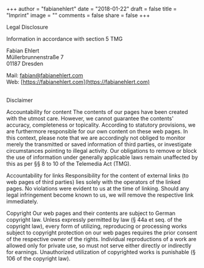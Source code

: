 +++
author = "fabianehlert"
date = "2018-01-22"
draft = false
title = "Imprint"
image = ""
comments = false
share = false
+++

Legal Disclosure

Information in accordance with section 5 TMG

Fabian Ehlert<br>
Müllerbrunnenstraße 7<br>
01187 Dresden<br>

Mail: [fabian@fabianehlert.com](mailto:fabian@fabianehlert.com)<br>
Web: [https://fabianehlert.com](https://fabianehlert.com)<br>

<br>
Disclaimer

Accountability for content
The contents of our pages have been created with the utmost care. However, we cannot guarantee the contents' accuracy, completeness or topicality. According to statutory provisions, we are furthermore responsible for our own content on these web pages. In this context, please note that we are accordingly not obliged to monitor merely the transmitted or saved information of third parties, or investigate circumstances pointing to illegal activity. Our obligations to remove or block the use of information under generally applicable laws remain unaffected by this as per §§ 8 to 10 of the Telemedia Act (TMG).

Accountability for links
Responsibility for the content of external links (to web pages of third parties) lies solely with the operators of the linked pages. No violations were evident to us at the time of linking. Should any legal infringement become known to us, we will remove the respective link immediately.

Copyright
Our web pages and their contents are subject to German copyright law. Unless expressly permitted by law (§ 44a et seq. of the copyright law), every form of utilizing, reproducing or processing works subject to copyright protection on our web pages requires the prior consent of the respective owner of the rights. Individual reproductions of a work are allowed only for private use, so must not serve either directly or indirectly for earnings. Unauthorized utilization of copyrighted works is punishable (§ 106 of the copyright law).
